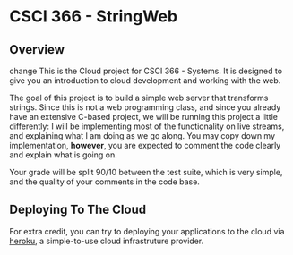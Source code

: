# CSCI 366 - StringWeb

## Overview

change
This is the Cloud project for CSCI 366 - Systems.  It is designed to give you an introduction to cloud development and working with the web.

The goal of this project is to build a simple web server that transforms strings.  Since this is not a web programming
class, and since you already have an extensive C-based project, we will be running this project a little differently:
I will be implementing most of the functionality on live streams, and explaining what I am doing as we go along.  You
may copy down my implementation, **however**, you are expected to comment the code clearly and explain what is going on.

Your grade will be split 90/10 between the test suite, which is very simple, and the quality of your comments in the
code base.

## Deploying To The Cloud

For extra credit, you can try to deploying your applications to the cloud via [heroku](https://www.heroku.com/), a 
simple-to-use cloud infrastruture provider.